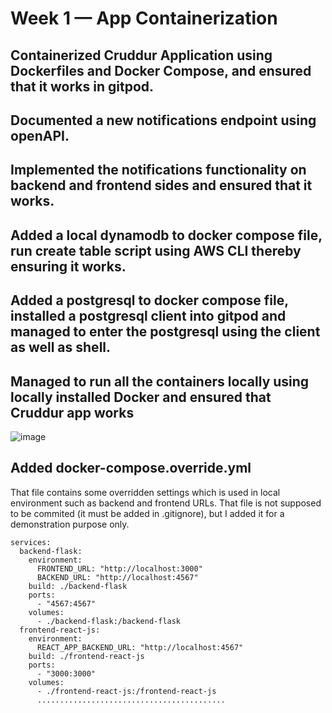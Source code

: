 # Week 1 — App Containerization

## Containerized Cruddur Application using Dockerfiles and Docker Compose, and ensured that it works in gitpod.
## Documented a new notifications endpoint using openAPI.
## Implemented the notifications functionality on backend and frontend sides and ensured that it works.
## Added a local dynamodb to docker compose file, run create table script using AWS CLI thereby ensuring it works.
## Added a postgresql to docker compose file, installed a postgresql client into gitpod and managed to enter the postgresql using the client as well as shell. 
## Managed to run all the containers locally using locally installed Docker and ensured that Cruddur app works
![image](https://user-images.githubusercontent.com/25799157/220694440-e4e70196-acff-4817-a40f-b429e78dbd4c.png)
## Added docker-compose.override.yml 
That file contains some overridden settings which is used in local environment such as backend and frontend URLs.
That file is not supposed to be commited (it must be added in .gitignore), but I added it for a demonstration purpose only.
```version: "3.8"
services:
  backend-flask:
    environment:
      FRONTEND_URL: "http://localhost:3000"
      BACKEND_URL: "http://localhost:4567"
    build: ./backend-flask
    ports:
      - "4567:4567"
    volumes:
      - ./backend-flask:/backend-flask
  frontend-react-js:
    environment:
      REACT_APP_BACKEND_URL: "http://localhost:4567"
    build: ./frontend-react-js
    ports:
      - "3000:3000"
    volumes:
      - ./frontend-react-js:/frontend-react-js
      ..........................................
```
